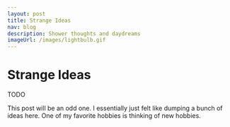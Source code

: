 ```yaml
---
layout: post
title: Strange Ideas
nav: blog
description: Shower thoughts and daydreams
imageUrl: /images/lightbulb.gif
---
```


Strange Ideas
==============

TODO

This post will be an odd one. I essentially just felt like dumping a bunch of ideas here.
One of my favorite hobbies is thinking of new hobbies.
